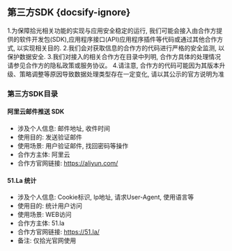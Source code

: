## 第三方SDK {docsify-ignore}

1.为保障拾光相关功能的实现与应用安全稳定的运行, 我们可能会接入由合作方提供的软件开发包(SDK),应用程序接口(API)应用程序插件等代码或通过其他合作方式, 以实现相关目的.
2.我们会对获取信息的合作方的代码进行严格的安全监测, 以保护数据安全.
3.我们对接入的相关合作方在目录中列明, 合作方具体的处理情况请参见合作方的隐私政策或服务协议。
4.请注意, 合作方的代码可能因为其版本升级、策略调整等原因导致数据处理类型存在一定变化, 请以其公示的官方说明为准

### 第三方SDK目录

#### 阿里云邮件推送 SDK

 - 涉及个人信息: 邮件地址, 收件时间
 - 使用目的: 发送验证邮件
 - 使用场景: 用户验证邮件, 找回密码等操作
 - 合作方主体: 阿里云
 - 合作方官网链接: https://aliyun.com/

#### 51.La 统计

 - 涉及个人信息: Cookie标识, Ip地址, 请求User-Agent, 使用语言等
 - 使用目的: 统计用户访问
 - 使用场景: WEB访问
 - 合作方主体: 51.la
 - 合作方官网链接: https://51.la/
 - 备注: 仅拾光官网使用